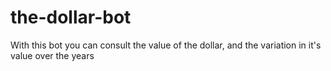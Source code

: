 # the-dollar-bot
With this bot you can consult the value of the dollar, and the variation in it's value over the years
